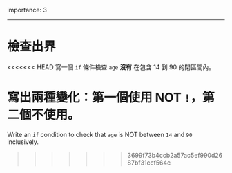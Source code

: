importance: 3

---

# 檢查出界

<<<<<<< HEAD
寫一個 `if` 條件檢查 `age` **沒有** 在包含 14 到 90 的閉區間內。

寫出兩種變化：第一個使用 NOT `!`，第二個不使用。
=======
Write an `if` condition to check that `age` is NOT between `14` and `90` inclusively.
>>>>>>> 3699f73b4ccb2a57ac5ef990d2687bf31ccf564c


